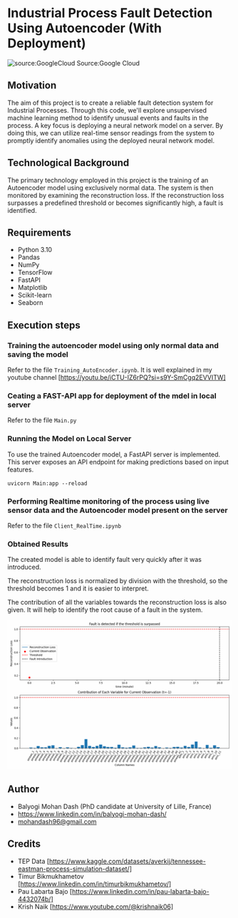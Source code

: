 # Industrial Process Fault Detection Using Autoencoder (With Deployment)

![source:GoogleCloud](https://storage.googleapis.com/gweb-cloudblog-publish/original_images/image4_gN46OOH.gif)
Source:Google Cloud

## Motivation

The aim of this project is to create a reliable fault detection system for Industrial Processes. Through this code, we'll explore unsupervised machine learning method to identify unusual events and faults in the process. A key focus is deploying a neural network model on a server. By doing this, we can utilize real-time sensor readings from the system to promptly identify anomalies using the deployed neural network model.


## Technological Background
The primary technology employed in this project is the training of an Autoencoder model using exclusively normal data. The system is then monitored by examining the reconstruction loss. If the reconstruction loss surpasses a predefined threshold or becomes significantly high, a fault is identified.


## Requirements
- Python 3.10
- Pandas
- NumPy
- TensorFlow
- FastAPI
- Matplotlib
- Scikit-learn
- Seaborn

## Execution steps

### Training the autoencoder model using only normal data and saving the model

Refer to the file `Training_AutoEncoder.ipynb`. It is well explained in my youtube channel [https://youtu.be/iCTU-IZ6rPQ?si=s9Y-SmCgq2EVVITW]

### Ceating a FAST-API app for deployment of the mdel in local server

Refer to the file `Main.py`

### Running the Model on Local Server
To use the trained Autoencoder model, a FastAPI server is implemented. This server exposes an API endpoint for making predictions based on input features.

```
uvicorn Main:app --reload
```

### Performing Realtime monitoring of the process using live sensor data and the Autoencoder model present on the server

Refer to the file `Client_RealTime.ipynb`

### Obtained Results

The created model is able to identify fault very quickly after it was introduced. 

The reconstruction loss is normalized by division with the threshold, so the threshold becomes 1 and it is easier to interpret.

The contribution of all the variables towards the reconstruction loss is also given. It will help to identify the root cause of a fault in the system.

![](Figures/animation.gif)



## Author
- Balyogi Mohan Dash (PhD candidate at University of Lille, France)
- https://www.linkedin.com/in/balyogi-mohan-dash/
- mohandash96@gmail.com

## Credits

- TEP Data [https://www.kaggle.com/datasets/averkij/tennessee-eastman-process-simulation-dataset/]
- Timur Bikmukhametov [https://www.linkedin.com/in/timurbikmukhametov/]
- Pau Labarta Bajo [https://www.linkedin.com/in/pau-labarta-bajo-4432074b/]
- Krish Naik [https://www.youtube.com/@krishnaik06]





